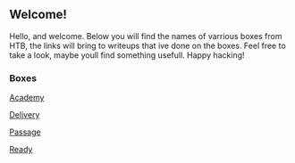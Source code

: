 ## Welcome! 

Hello, and welcome. Below you will find the names of varrious boxes from HTB, the links will bring to writeups that ive done on the boxes. Feel free to take a look, maybe youll find something usefull. Happy hacking!

### Boxes

[Academy](https://h3x638.github.io/HackTheBox/academy)

[Delivery](https://h3x638.github.io/HackTheBox/delivery)

[Passage](https://h3x638.github.io/HackTheBox/passage)

[Ready](https://h3x638.github.io/HackTheBox/ready)
